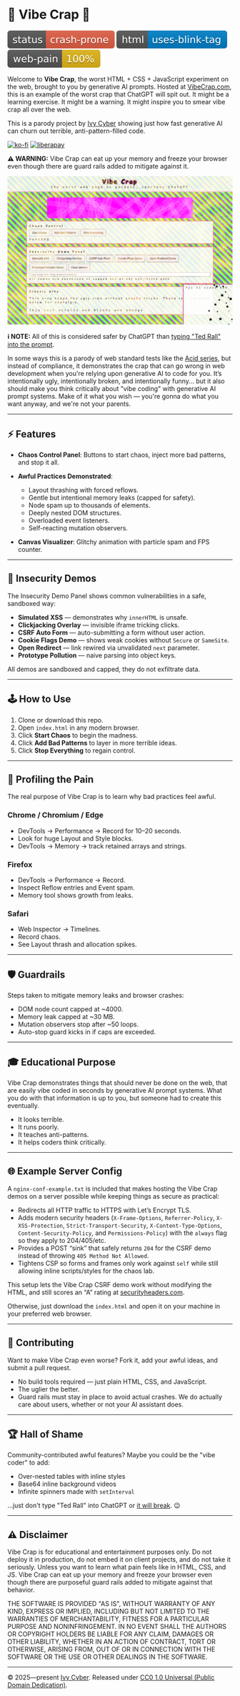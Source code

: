 # 🎨 Vibe Crap 💩

![crash-prone](crap-badges/status_crash-prone.svg) ![uses-blink-tag](crap-badges/html_uses-blink-tag.svg) ![web-pain-100%](crap-badges/web-pain_100.svg)

Welcome to **Vibe Crap**, the worst HTML + CSS + JavaScript experiment on the web, brought to you by generative AI prompts. Hosted at [VibeCrap.com](https://vibecrap.com), this is an example of the worst crap that ChatGPT will spit out. It might be a learning exercise. It might be a warning. It might inspire you to smear vibe crap all over the web. 

This is a parody project by [Ivy Cyber](https://ivycyber.com) showing just how fast generative AI can churn out terrible, anti-pattern-filled code.

[![ko-fi](https://ko-fi.com/img/githubbutton_sm.svg)](https://ko-fi.com/R6R1194HN7) [![liberapay](https://liberapay.com/assets/widgets/donate.svg)](https://liberapay.com/PrivacySafe/donate)

**⚠️ WARNING:** Vibe Crap can eat up your memory and freeze your browser even though there are guard rails added to mitigate against it.

![screenshot](screenshot.png)

**ℹ️ NOTE:** All of this is considered safer by ChatGPT than [typing "Ted Rall" into the prompt](https://rall.com/2025/04/18/ted-rall-chatgpt-unpersoning-ai-censorship-orwellian-dystopia).

In some ways this is a parody of web standard tests like the [Acid series](https://en.wikipedia.org/wiki/Acid3), but instead of compliance, it demonstrates the crap that can go wrong in web development when you're relying upon generative AI to code for you. It’s intentionally ugly, intentionally broken, and intentionally funny... but it also should make you think critically about "vibe coding" with generative AI prompt systems. Make of it what you wish — you're gonna do what you want anyway, and we're not your parents.

---

## ⚡ Features

* **Chaos Control Panel**: Buttons to start chaos, inject more bad patterns, and stop it all.
* **Awful Practices Demonstrated**:

  * Layout thrashing with forced reflows.
  * Gentle but intentional memory leaks (capped for safety).
  * Node spam up to thousands of elements.
  * Deeply nested DOM structures.
  * Overloaded event listeners.
  * Self-reacting mutation observers.
* **Canvas Visualizer**: Glitchy animation with particle spam and FPS counter.

---

## 👾 Insecurity Demos

The Insecurity Demo Panel shows common vulnerabilities in a safe, sandboxed way:

* **Simulated XSS** — demonstrates why `innerHTML` is unsafe.
* **Clickjacking Overlay** — invisible iframe tricking clicks.
* **CSRF Auto Form** — auto-submitting a form without user action.
* **Cookie Flags Demo** — shows weak cookies without `Secure` or `SameSite`.
* **Open Redirect** — link rewired via unvalidated `next` parameter.
* **Prototype Pollution** — naive parsing into object keys.

All demos are sandboxed and capped, they do not exfiltrate data.

---

## 🕹️ How to Use

1. Clone or download this repo.
2. Open `index.html` in any modern browser.
3. Click **Start Chaos** to begin the madness.
4. Click **Add Bad Patterns** to layer in more terrible ideas.
5. Click **Stop Everything** to regain control.

---

## 🧐 Profiling the Pain

The real purpose of Vibe Crap is to learn why bad practices feel awful.

### Chrome / Chromium / Edge

* DevTools → Performance → Record for 10–20 seconds.
* Look for huge Layout and Style blocks.
* DevTools → Memory → track retained arrays and strings.

### Firefox

* DevTools → Performance → Record.
* Inspect Reflow entries and Event spam.
* Memory tool shows growth from leaks.

### Safari

* Web Inspector → Timelines.
* Record chaos.
* See Layout thrash and allocation spikes.

---

## 🛡️ Guardrails

Steps taken to mitigate memory leaks and browser crashes:

* DOM node count capped at ~4000.
* Memory leak capped at ~30 MB.
* Mutation observers stop after ~50 loops.
* Auto-stop guard kicks in if caps are exceeded.

---

## 🎓 Educational Purpose

Vibe Crap demonstrates things that should never be done on the web, that are easily vibe coded in seconds by generative AI prompt systems. What you do with that information is up to you, but someone had to create this eventually.

* It looks terrible.
* It runs poorly.
* It teaches anti-patterns.
* It helps coders think critically.

---

## 🌐 Example Server Config

A `nginx-conf-example.txt` is included that makes hosting the Vibe Crap demos on a server possible while keeping things as secure as practical:

* Redirects all HTTP traffic to HTTPS with Let’s Encrypt TLS.
* Adds modern security headers (`X-Frame-Options`, `Referrer-Policy`, `X-XSS-Protection`, `Strict-Transport-Security`, `X-Content-Type-Options`, `Content-Security-Policy`, and `Permissions-Policy`) with the `always` flag so they apply to 204/405/etc.
* Provides a POST “sink” that safely returns `204` for the CSRF demo instead of throwing `405 Method Not Allowed`.
* Tightens CSP so forms and frames only work against `self` while still allowing inline scripts/styles for the chaos lab.

This setup lets the Vibe Crap CSRF demo work without modifying the HTML, and still scores an “A” rating at [securityheaders.com](https://securityheaders.com/).

Otherwise, just download the `index.html` and open it on your machine in your preferred web browser.

---

## 🤝 Contributing

Want to make Vibe Crap even worse? Fork it, add your awful ideas, and submit a pull request.

* No build tools required — just plain HTML, CSS, and JavaScript.
* The uglier the better.
* Guard rails must stay in place to avoid actual crashes. We do actually care about users, whether or not your AI assistant does.

---

## 🏆 Hall of Shame

Community-contributed awful features? Maybe you could be the "vibe coder" to add: 

* Over-nested tables with inline styles
* Base64 inline background videos
* Infinite spinners made with `setInterval`

...just don't type "Ted Rall" into ChatGPT or [it will break](https://rall.com/2025/04/18/ted-rall-chatgpt-unpersoning-ai-censorship-orwellian-dystopia). 😉

---

## ⚠️ Disclaimer

Vibe Crap is for educational and entertainment purposes only. Do not deploy it in production, do not embed it on client projects, and do not take it seriously. Unless you want to learn what pain feels like in HTML, CSS, and JS. Vibe Crap can eat up your memory and freeze your browser even though there are purposeful guard rails added to mitigate against that behavior.

THE SOFTWARE IS PROVIDED "AS IS", WITHOUT WARRANTY OF ANY KIND, EXPRESS OR IMPLIED, INCLUDING BUT NOT LIMITED TO THE WARRANTIES OF MERCHANTABILITY, FITNESS FOR A PARTICULAR PURPOSE AND NONINFRINGEMENT. IN NO EVENT SHALL THE AUTHORS OR COPYRIGHT HOLDERS BE LIABLE FOR ANY CLAIM, DAMAGES OR OTHER LIABILITY, WHETHER IN AN ACTION OF CONTRACT, TORT OR OTHERWISE, ARISING FROM, OUT OF OR IN CONNECTION WITH THE SOFTWARE OR THE USE OR OTHER DEALINGS IN THE SOFTWARE.

---

© 2025—present [Ivy Cyber](https://ivycyber.com). Released under [CC0 1.0 Universal (Public Domain Dedication)](https://creativecommons.org/publicdomain/zero/1.0/).
